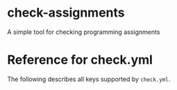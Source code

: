 # check-assignments

A simple tool for checking programming assignments

# Reference for check.yml

The following describes all keys supported by `check.yml`.
